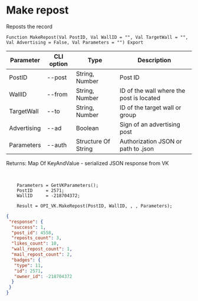 ﻿---
sidebar_position: 2
---

# Make repost
 Reposts the record



`Function MakeRepost(Val PostID, Val WallID = "", Val TargetWall = "", Val Advertising = False, Val Parameters = "") Export`

  | Parameter | CLI option | Type | Description |
  |-|-|-|-|
  | PostID | --post | String, Number | Post ID |
  | WallID | --from | String, Number | ID of the wall where the post is located |
  | TargetWall | --to | String, Number | ID of the target wall or group |
  | Advertising | --ad | Boolean | Sign of an advertising post |
  | Parameters | --auth | Structure Of String | Authorization JSON or path to .json |

  
  Returns:  Map Of KeyAndValue - serialized JSON response from VK

<br/>




```bsl title="Code example"
    Parameters = GetVKParameters();
    PostID     = 2571;
    WallID     = -218704372;

    Result = OPI_VK.MakeRepost(PostID, WallID, , , Parameters);
```
 



```json title="Result"
{
 "response": {
  "success": 1,
  "post_id": 4558,
  "reposts_count": 3,
  "likes_count": 10,
  "wall_repost_count": 1,
  "mail_repost_count": 2,
  "badges": {
   "type": 11,
   "id": 2571,
   "owner_id": -218704372
  }
 }
}
```
